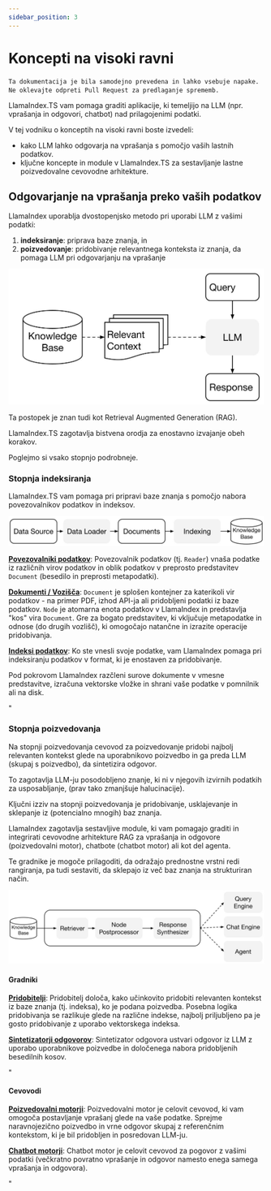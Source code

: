 ```yaml
---
sidebar_position: 3
---
```


# Koncepti na visoki ravni

`Ta dokumentacija je bila samodejno prevedena in lahko vsebuje napake. Ne oklevajte odpreti Pull Request za predlaganje sprememb.`

LlamaIndex.TS vam pomaga graditi aplikacije, ki temeljijo na LLM (npr. vprašanja in odgovori, chatbot) nad prilagojenimi podatki.

V tej vodniku o konceptih na visoki ravni boste izvedeli:

- kako LLM lahko odgovarja na vprašanja s pomočjo vaših lastnih podatkov.
- ključne koncepte in module v LlamaIndex.TS za sestavljanje lastne poizvedovalne cevovodne arhitekture.

## Odgovarjanje na vprašanja preko vaših podatkov

LlamaIndex uporablja dvostopenjsko metodo pri uporabi LLM z vašimi podatki:

1. **indeksiranje**: priprava baze znanja, in
2. **poizvedovanje**: pridobivanje relevantnega konteksta iz znanja, da pomaga LLM pri odgovarjanju na vprašanje

![](./_static/concepts/rag.jpg)

Ta postopek je znan tudi kot Retrieval Augmented Generation (RAG).

LlamaIndex.TS zagotavlja bistvena orodja za enostavno izvajanje obeh korakov.

Poglejmo si vsako stopnjo podrobneje.

### Stopnja indeksiranja

LlamaIndex.TS vam pomaga pri pripravi baze znanja s pomočjo nabora povezovalnikov podatkov in indeksov.

![](./_static/concepts/indexing.jpg)

[**Povezovalniki podatkov**](./modules/high_level/data_loader.md):
Povezovalnik podatkov (tj. `Reader`) vnaša podatke iz različnih virov podatkov in oblik podatkov v preprosto predstavitev `Document` (besedilo in preprosti metapodatki).

[**Dokumenti / Vozišča**](./modules/high_level/documents_and_nodes.md): `Document` je splošen kontejner za katerikoli vir podatkov - na primer PDF, izhod API-ja ali pridobljeni podatki iz baze podatkov. `Node` je atomarna enota podatkov v LlamaIndex in predstavlja "kos" vira `Document`. Gre za bogato predstavitev, ki vključuje metapodatke in odnose (do drugih vozlišč), ki omogočajo natančne in izrazite operacije pridobivanja.

[**Indeksi podatkov**](./modules/high_level/data_index.md):
Ko ste vnesli svoje podatke, vam LlamaIndex pomaga pri indeksiranju podatkov v format, ki je enostaven za pridobivanje.

Pod pokrovom LlamaIndex razčleni surove dokumente v vmesne predstavitve, izračuna vektorske vložke in shrani vaše podatke v pomnilnik ali na disk.

"

### Stopnja poizvedovanja

Na stopnji poizvedovanja cevovod za poizvedovanje pridobi najbolj relevanten kontekst glede na uporabnikovo poizvedbo
in ga preda LLM (skupaj s poizvedbo), da sintetizira odgovor.

To zagotavlja LLM-ju posodobljeno znanje, ki ni v njegovih izvirnih podatkih za usposabljanje,
(prav tako zmanjšuje halucinacije).

Ključni izziv na stopnji poizvedovanja je pridobivanje, usklajevanje in sklepanje iz (potencialno mnogih) baz znanja.

LlamaIndex zagotavlja sestavljive module, ki vam pomagajo graditi in integrirati cevovodne arhitekture RAG za vprašanja in odgovore (poizvedovalni motor), chatbote (chatbot motor) ali kot del agenta.

Te gradnike je mogoče prilagoditi, da odražajo prednostne vrstni redi rangiranja, pa tudi sestaviti, da sklepajo iz več baz znanja na strukturiran način.

![](./_static/concepts/querying.jpg)

#### Gradniki

[**Pridobitelji**](./modules/low_level/retriever.md):
Pridobitelj določa, kako učinkovito pridobiti relevanten kontekst iz baze znanja (tj. indeksa), ko je podana poizvedba.
Posebna logika pridobivanja se razlikuje glede na različne indekse, najbolj priljubljeno pa je gosto pridobivanje z uporabo vektorskega indeksa.

[**Sintetizatorji odgovorov**](./modules/low_level/response_synthesizer.md):
Sintetizator odgovora ustvari odgovor iz LLM z uporabo uporabnikove poizvedbe in določenega nabora pridobljenih besedilnih kosov.

"

#### Cevovodi

[**Poizvedovalni motorji**](./modules/high_level/query_engine.md):
Poizvedovalni motor je celovit cevovod, ki vam omogoča postavljanje vprašanj glede na vaše podatke.
Sprejme naravnojezično poizvedbo in vrne odgovor skupaj z referenčnim kontekstom, ki je bil pridobljen in posredovan LLM-ju.

[**Chatbot motorji**](./modules/high_level/chat_engine.md):
Chatbot motor je celovit cevovod za pogovor z vašimi podatki
(večkratno povratno vprašanje in odgovor namesto enega samega vprašanja in odgovora).

"

